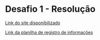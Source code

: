 # Desafio 1 - Resolução

[Link do site disponibilizado](https://architecture-team-landing-page.netlify.app/)

[Link da planilha de registro de informações](https://docs.google.com/spreadsheets/d/1AWYN_poERucIti77HY5hBGlV_qQa-9wT1ALSZzmYgeQ/edit?usp=sharing)

